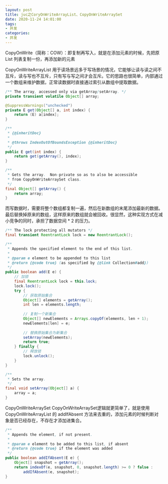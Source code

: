 ```yaml
---
layout: post
title: juc之CoryOnWriteArrayList、CopyOnWriteArraySet
date: 2020-11-24 14:01:00
tags: 
- 并发
categories:
- 并发
---
```


CopyOnWrite（简称：COW）：即复制再写入，就是在添加元素的时候，先把原 List 列表复制一份，再添加新的元素

CopyOnWriteArrayList 用于读场景远多于写场景的情况，它能够让读与读之间不互斥，读与写也不互斥，只有写与写之间才会互斥。它的思路也很简单，内部通过一个数组来维护数据，正常读数据时直接通过索引从数组中提取数据。

```java
/** The array, accessed only via getArray/setArray. */
private transient volatile Object[] array;

@SuppressWarnings("unchecked")
private E get(Object[] a, int index) {
    return (E) a[index];
}

/**
 * {@inheritDoc}
 *
 * @throws IndexOutOfBoundsException {@inheritDoc}
 */
public E get(int index) {
    return get(getArray(), index);
}

/**
 * Gets the array.  Non-private so as to also be accessible
 * from CopyOnWriteArraySet class.
 */
final Object[] getArray() {
    return array;
}
```

而写数据时，需要将整个数组都复制一遍，然后在新数组的末尾添加最新的数据。最后替换掉原来的数组，这样原来的数组就会被回收。很显然，这种实现方式在减小竞争的同时，承担了数据空间 * 2 的压力。

```java
/** The lock protecting all mutators */
final transient ReentrantLock lock = new ReentrantLock();

/**
 * Appends the specified element to the end of this list.
 *
 * @param e element to be appended to this list
 * @return {@code true} (as specified by {@link Collection#add})
 */
public boolean add(E e) {
    // 加锁
    final ReentrantLock lock = this.lock;
    lock.lock();
    try {
        // 获取原始集合
        Object[] elements = getArray();
        int len = elements.length;
        
        // 复制一个新集合
        Object[] newElements = Arrays.copyOf(elements, len + 1);
        newElements[len] = e;
        
        // 替换原始集合为新集合
        setArray(newElements);
        return true;
    } finally {
        // 释放锁
        lock.unlock();
    }
}

/**
 * Sets the array.
 */
final void setArray(Object[] a) {
    array = a;
}
```

CopyOnWriteArraySet
CopyOnWriteArraySet逻辑就更简单了，就是使用 CopyOnWriteArrayList 的 addIfAbsent 方法来去重的，添加元素的时候判断对象是否已经存在，不存在才添加进集合。

```java
/**
 * Appends the element, if not present.
 *
 * @param e element to be added to this list, if absent
 * @return {@code true} if the element was added
 */
public boolean addIfAbsent(E e) {
    Object[] snapshot = getArray();
    return indexOf(e, snapshot, 0, snapshot.length) >= 0 ? false :
        addIfAbsent(e, snapshot);
}
```
